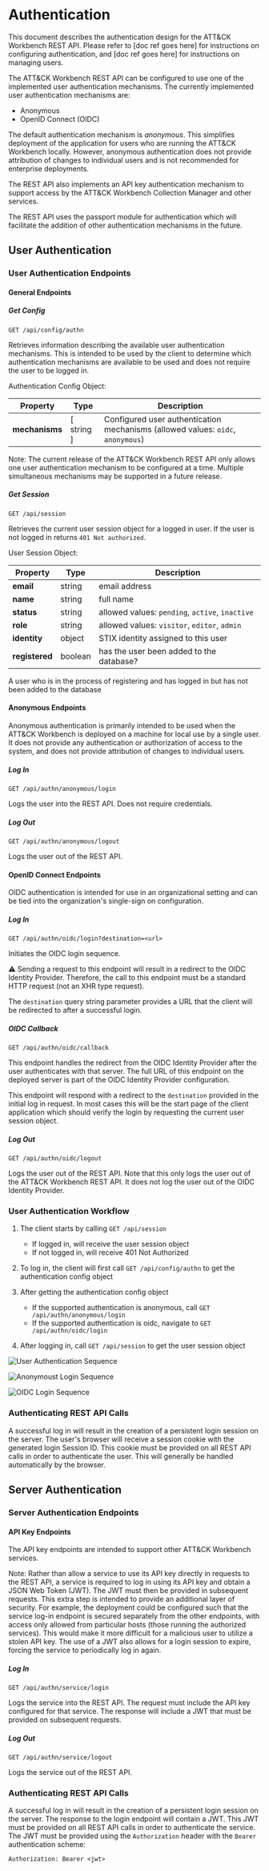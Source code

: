 # Authentication

This document describes the authentication design for the ATT&CK Workbench REST API.
Please refer to [doc ref goes here] for instructions on configuring authentication, and [doc ref goes here] for instructions on managing users.

The ATT&CK Workbench REST API can be configured to use one of the implemented user authentication mechanisms.
The currently implemented user authentication mechanisms are:
- Anonymous
- OpenID Connect (OIDC)

The default authentication mechanism is _anonymous_.
This simplifies deployment of the application for users who are running the ATT&CK Workbench locally.
However, anonymous authentication does not provide attribution of changes to individual users and is not recommended for enterprise deployments.

The REST API also implements an API key authentication mechanism to support access by the ATT&CK Workbench Collection Manager and other services.

The REST API uses the passport module for authentication which will facilitate the addition of other authentication mechanisms in the future.

## User Authentication

### User Authentication Endpoints

#### General Endpoints

##### Get Config
```
GET /api/config/authn
```

Retrieves information describing the available user authentication mechanisms.
This is intended to be used by the client to determine which authentication mechanisms are available to be used and does not require the user to be logged in.

Authentication Config Object:

| Property       | Type       | Description                                                                    |    
|----------------|------------|--------------------------------------------------------------------------------|
| **mechanisms** | [ string ] | Configured user authentication mechanisms (allowed values: `oidc`, `anonymous`) |

Note: The current release of the ATT&CK Workbench REST API only allows one user authentication mechanism to be configured at a time.
Multiple simultaneous mechanisms may be supported in a future release.

##### Get Session
```
GET /api/session
```

Retrieves the current user session object for a logged in user. If the user is not logged in returns `401 Not authorized`.

User Session Object:

| Property        | Type    | Description                                     |    
|-----------------|---------|-------------------------------------------------|
| **email**       | string  | email address                                   |
| **name**        | string  | full name                                       |
| **status**      | string  | allowed values: `pending`, `active`, `inactive` |
| **role**        | string  | allowed values: `visitor`, `editor`, `admin`    |
| **identity**    | object  | STIX identity assigned to this user             |
| **registered**  | boolean | has the user been added to the database?        |

A user who is in the process of registering and has logged in but has not been added to the database


#### Anonymous Endpoints

Anonymous authentication is primarily intended to be used when the ATT&CK Workbench is deployed on a machine for local use by a single user.
It does not provide any authentication or authorization of access to the system, and does not provide attribution of changes to individual users.

##### Log In
```
GET /api/authn/anonymous/login
```

Logs the user into the REST API. Does not require credentials.

##### Log Out
```
GET /api/authn/anonymous/logout
```

Logs the user out of the REST API.

#### OpenID Connect Endpoints

OIDC authentication is intended for use in an organizational setting and can be tied into the organization's single-sign on configuration.

##### Log In
```
GET /api/authn/oidc/login?destination=<url>
```

Initiates the OIDC login sequence.

⚠️ Sending a request to this endpoint will result in a redirect to the OIDC Identity Provider.
Therefore, the call to this endpoint must be a standard HTTP request (not an XHR type request).

The `destination` query string parameter provides a URL that the client will be redirected to after a successful login.

##### OIDC Callback
```
GET /api/authn/oidc/callback
```

This endpoint handles the redirect from the OIDC Identity Provider after the user authenticates with that server.
The full URL of this endpoint on the deployed server is part of the OIDC Identity Provider configuration.

This endpoint will respond with a redirect to the `destination` provided in the initial log in request.
In most cases this will be the start page of the client application which should verify the login by requesting the current user session object.

##### Log Out
```
GET /api/authn/oidc/logout
```

Logs the user out of the REST API. Note that this only logs the user out of the ATT&CK Workbench REST API.
It does not log the user out of the OIDC Identity Provider.

### User Authentication Workflow

1. The client starts by calling `GET /api/session`
   * If logged in, will receive the user session object
   * If not logged in, will receive 401 Not Authorized

2. To log in, the client will first call `GET /api/config/authn` to get the authentication config object

3. After getting the authentication config object
   * If the supported authentication is anonymous, call `GET /api/authn/anonymous/login`
   * If the supported authentication is oidc, navigate to `GET /api/authn/oidc/login`

4. After logging in, call `GET /api/session` to get the user session object

![User Authentication Sequence](images/user-authentication-sequence.png)

![Anonymoust Login Sequence](images/anonymous-login-sequence.png)

![OIDC Login Sequence](images/oidc-login-sequence.png)

### Authenticating REST API Calls

A successful log in will result in the creation of a persistent login session on the server.
The user's browser will receive a session cookie with the generated login Session ID.
This cookie must be provided on all REST API calls in order to authenticate the user.
This will generally be handled automatically by the browser.

## Server Authentication

### Server Authentication Endpoints

#### API Key Endpoints

The API key endpoints are intended to support other ATT&CK Workbench services.

Note: Rather than allow a service to use its API key directly in requests to the REST API, a service is required to log in using its API key and obtain a JSON Web Token (JWT).
The JWT must then be provided in subsequent requests.
This extra step is intended to provide an additional layer of security.
For example, the deployment could be configured such that the service log-in endpoint is secured separately from the other endpoints, with access only allowed from particular hosts (those running the authorized services).
This would make it more difficult for a malicious user to utilize a stolen API key.
The use of a JWT also allows for a login session to expire, forcing the service to periodically log in again.

##### Log In
```
GET /api/authn/service/login
```

Logs the service into the REST API. The request must include the API key configured for that service.
The response will include a JWT that must be provided on subsequent requests.

##### Log Out
```
GET /api/authn/service/logout
```

Logs the service out of the REST API.

### Authenticating REST API Calls

A successful log in will result in the creation of a persistent login session on the server.
The response to the login endpoint will contain a JWT.
This JWT must be provided on all REST API calls in order to authenticate the service.
The JWT must be provided using the `Authorization` header with the `Bearer` authentication scheme:

```
Authorization: Bearer <jwt>
```
